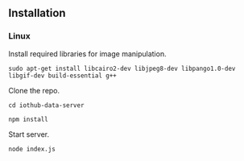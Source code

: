 ## Installation


### Linux 

Install required libraries for image manipulation.

```sudo apt-get install libcairo2-dev libjpeg8-dev libpango1.0-dev libgif-dev build-essential g++```

Clone the repo.

```cd iothub-data-server```

```npm install```

Start server.

```node index.js```

